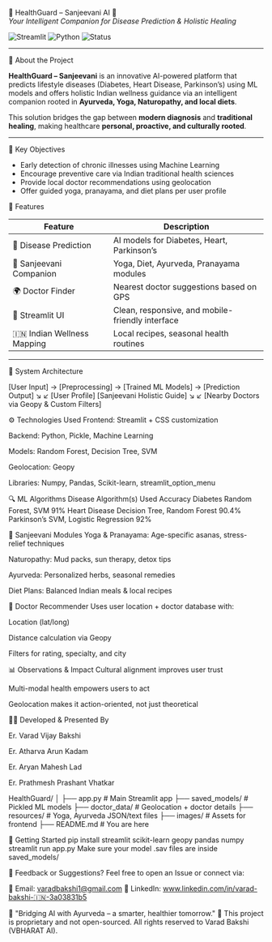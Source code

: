  🌿 HealthGuard – Sanjeevani AI 🌿  
_Your Intelligent Companion for Disease Prediction & Holistic Healing_

![Streamlit](https://img.shields.io/badge/Built%20with-Streamlit-blue.svg)
![Python](https://img.shields.io/badge/Language-Python-yellow)
![Status](https://img.shields.io/badge/Status-Active-brightgreen)


---

 📜 About the Project

**HealthGuard – Sanjeevani** is an innovative AI-powered platform that predicts lifestyle diseases (Diabetes, Heart Disease, Parkinson’s) using ML models and offers holistic Indian wellness guidance via an intelligent companion rooted in **Ayurveda, Yoga, Naturopathy, and local diets**.

This solution bridges the gap between **modern diagnosis** and **traditional healing**, making healthcare **personal, proactive, and culturally rooted**.

---

 🎯 Key Objectives

- Early detection of chronic illnesses using Machine Learning
- Encourage preventive care via Indian traditional health sciences
- Provide local doctor recommendations using geolocation
- Offer guided yoga, pranayama, and diet plans per user profile


 🧠 Features

| Feature                        | Description                                           |
|-------------------------------|-------------------------------------------------------|
| 🧪 Disease Prediction          | AI models for Diabetes, Heart, Parkinson’s            |
| 🧘 Sanjeevani Companion        | Yoga, Diet, Ayurveda, Pranayama modules               |
| 🌍 Doctor Finder               | Nearest doctor suggestions based on GPS              |
| 📱 Streamlit UI                | Clean, responsive, and mobile-friendly interface      |
| 🇮🇳 Indian Wellness Mapping     | Local recipes, seasonal health routines               |

---

 🔩 System Architecture

[User Input] → [Preprocessing] → [Trained ML Models] → [Prediction Output]
         ↘                                    ↙
     [User Profile]                [Sanjeevani Holistic Guide]
         ↘                                    ↙
        [Nearby Doctors via Geopy & Custom Filters]

⚙️ Technologies Used
Frontend: Streamlit + CSS customization

Backend: Python, Pickle, Machine Learning

Models: Random Forest, Decision Tree, SVM

Geolocation: Geopy

Libraries: Numpy, Pandas, Scikit-learn, streamlit_option_menu

🔍 ML Algorithms
Disease	Algorithm(s) Used	Accuracy
Diabetes	Random Forest, SVM	91%
Heart Disease	Decision Tree, Random Forest	90.4%
Parkinson’s	SVM, Logistic Regression	92%

🧘 Sanjeevani Modules
Yoga & Pranayama: Age-specific asanas, stress-relief techniques

Naturopathy: Mud packs, sun therapy, detox tips

Ayurveda: Personalized herbs, seasonal remedies

Diet Plans: Balanced Indian meals & local recipes

📍 Doctor Recommender
Uses user location + doctor database with:

Location (lat/long)

Distance calculation via Geopy

Filters for rating, specialty, and city

📊 Observations & Impact
Cultural alignment improves user trust

Multi-modal health empowers users to act

Geolocation makes it action-oriented, not just theoretical

🧑‍💻 Developed & Presented By

Er. Varad Vijay Bakshi 

Er. Atharva Arun Kadam 

Er. Aryan Mahesh Lad 

Er. Prathmesh Prashant Vhatkar 

HealthGuard/
│
├── app.py                    # Main Streamlit app
├── saved_models/             # Pickled ML models
├── doctor_data/              # Geolocation + doctor details
├── resources/                # Yoga, Ayurveda JSON/text files
├── images/                   # Assets for frontend
├── README.md                 # You are here

🧭 Getting Started
pip install streamlit scikit-learn geopy pandas numpy
streamlit run app.py
Make sure your model .sav files are inside saved_models/

💬 Feedback or Suggestions?
Feel free to open an Issue or connect via:

📧 Email: varadbakshi1@gmail.com
🔗 LinkedIn: www.linkedin.com/in/varad-bakshi-🇮🇳-3a03831b5

🌱 "Bridging AI with Ayurveda – a smarter, healthier tomorrow."
🛑 This project is proprietary and not open-sourced. All rights reserved to Varad Bakshi (VBHARAT AI).

